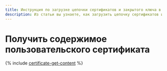 ```yaml
---
title: Инструкция по загрузке цепочки сертификатов и закрытого ключа в {{ certificate-manager-full-name }}
description: Из статьи вы узнаете, как загрузить цепочку сертификатов и закрытый ключ в {{ certificate-manager-full-name }}, чтобы самостоятельно их использовать.
---
```



# Получить содержимое пользовательского сертификата

{% include [certificate-get-content](../../../_includes/certificate-manager/cert-get-content.md) %}
